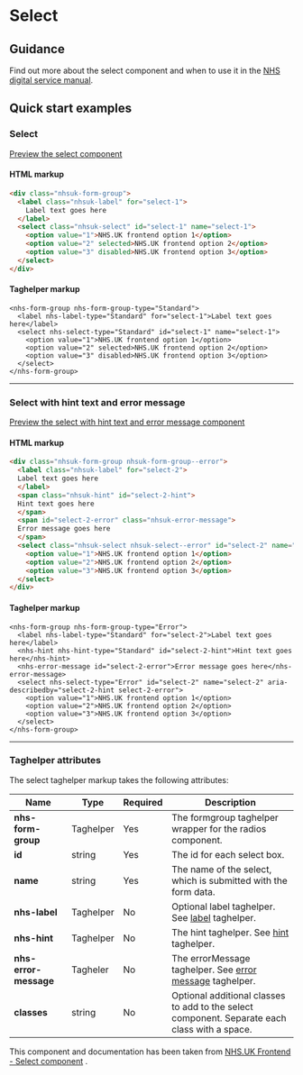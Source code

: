 ﻿# Select

## Guidance

Find out more about the select component and when to use it in the [NHS digital service manual](https://beta.nhs.uk/service-manual/styles-components-patterns/select).

## Quick start examples

### Select

[Preview the select component](https://dotnetcorefelpoc.azurewebsites.net/components/select)

#### HTML markup

```html
<div class="nhsuk-form-group">
  <label class="nhsuk-label" for="select-1">
    Label text goes here
  </label>
  <select class="nhsuk-select" id="select-1" name="select-1">
    <option value="1">NHS.UK frontend option 1</option>
    <option value="2" selected>NHS.UK frontend option 2</option>
    <option value="3" disabled>NHS.UK frontend option 3</option>
  </select>
</div>
```

#### Taghelper markup

```
<nhs-form-group nhs-form-group-type="Standard">
  <label nhs-label-type="Standard" for="select-1">Label text goes here</label>
  <select nhs-select-type="Standard" id="select-1" name="select-1">
    <option value="1">NHS.UK frontend option 1</option>
    <option value="2" selected>NHS.UK frontend option 2</option>
    <option value="3" disabled>NHS.UK frontend option 3</option>
  </select>
</nhs-form-group>

```

---

### Select with hint text and error message

[Preview the select with hint text and error message component](https://dotnetcorefelpoc.azurewebsites.net/components/select-hint-error)

#### HTML markup

```html
<div class="nhsuk-form-group nhsuk-form-group--error">
  <label class="nhsuk-label" for="select-2">
  Label text goes here
  </label>
  <span class="nhsuk-hint" id="select-2-hint">
  Hint text goes here
  </span>
  <span id="select-2-error" class="nhsuk-error-message">
  Error message goes here
  </span>
  <select class="nhsuk-select nhsuk-select--error" id="select-2" name="select-2" aria-describedby="select-2-hint select-2-error">
    <option value="1">NHS.UK frontend option 1</option>
    <option value="2">NHS.UK frontend option 2</option>
    <option value="3">NHS.UK frontend option 3</option>
  </select>
</div>
```

#### Taghelper markup

```
<nhs-form-group nhs-form-group-type="Error">
  <label nhs-label-type="Standard" for="select-2">Label text goes here</label>
  <nhs-hint nhs-hint-type="Standard" id="select-2-hint">Hint text goes here</nhs-hint>
  <nhs-error-message id="select-2-error">Error message goes here</nhs-error-message>
  <select nhs-select-type="Error" id="select-2" name="select-2" aria-describedby="select-2-hint select-2-error">
    <option value="1">NHS.UK frontend option 1</option>
    <option value="2">NHS.UK frontend option 2</option>
    <option value="3">NHS.UK frontend option 3</option>
  </select>
</nhs-form-group>

```

---

### Taghelper attributes

The select taghelper markup takes the following attributes:

| Name                | Type     | Required  | Description                 |
| --------------------|----------|-----------|-----------------------------|
| **nhs-form-group**           | Taghelper   | Yes        | The formgroup taghelper wrapper for the radios component.|
| **id**              | string   | Yes       | The id for each select box. |
| **name**            | string   | Yes       | The name of the select, which is submitted with the form data. |
| **nhs-label**           | Taghelper   | No       | Optional label taghelper. See [label](https://github.com/nhsuk/frontend-dotnetcore/tree/master/src/NHSUKFrontEndLibraryTagHelpers/NHSUK.FrontEndLibrary.TagHelpers/Tags/Label) taghelper. |
| **nhs-hint**            | Taghelper   | No        | The hint taghelper. See [hint](https://github.com/nhsuk/frontend-dotnetcore/tree/master/src/NHSUKFrontEndLibraryTagHelpers/NHSUK.FrontEndLibrary.TagHelpers/Tags/Hint) taghelper. |
| **nhs-error-message**    | Tagheler   | No        | The errorMessage taghelper. See [error message](https://github.com/nhsuk/frontend-dotnetcore/tree/master/src/NHSUKFrontEndLibraryTagHelpers/NHSUK.FrontEndLibrary.TagHelpers/Tags/ErrorMessage) taghelper. |
| **classes**         | string   | No        | Optional additional classes to add to the select component. Separate each class with a space. |

This component and documentation has been taken from [NHS.UK Frontend - Select component](https://github.com/nhsuk/nhsuk-frontend/tree/master/packages/components/select) .
